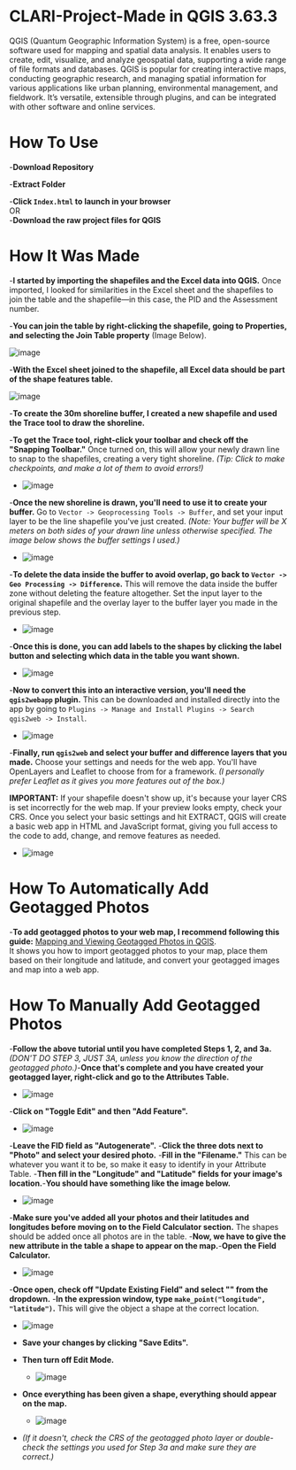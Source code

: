 # CLARI-Project-**Made in QGIS 3.63.3**

QGIS (Quantum Geographic Information System) is a free, open-source software used for mapping and spatial data analysis. It enables users to create, edit, visualize, and analyze geospatial data, supporting a wide range of file formats and databases. QGIS is popular for creating interactive maps, conducting geographic research, and managing spatial information for various applications like urban planning, environmental management, and fieldwork. It’s versatile, extensible through plugins, and can be integrated with other software and online services.

# How To Use
-**Download Repository**

-**Extract Folder**

-**Click `Index.html` to launch in your browser**  
  OR  
-**Download the raw project files for QGIS**

# How It Was Made

-**I started by importing the shapefiles and the Excel data into QGIS.** Once imported, I looked for similarities in the Excel sheet and the shapefiles to join the table and the shapefile—in this case, the PID and the Assessment number.

  -**You can join the table by right-clicking the shapefile, going to Properties, and selecting the Join Table property** (Image Below).

  ![image](https://github.com/user-attachments/assets/082d7a27-6c36-401f-a7ef-19618b52abc5)
  
-**With the Excel sheet joined to the shapefile, all Excel data should be part of the shape features table.**

  ![image](https://github.com/user-attachments/assets/03026daa-3f06-464a-973a-667efd6eb2ef)

-**To create the 30m shoreline buffer, I created a new shapefile and used the Trace tool to draw the shoreline.**  

-**To get the Trace tool, right-click your toolbar and check off the "Snapping Toolbar."** Once turned on, this will allow your newly drawn line to snap to the shapefiles, creating a very tight shoreline. *(Tip: Click to make checkpoints, and make a lot of them to avoid errors!)*  

- ![image](https://github.com/user-attachments/assets/741f6a5f-2a94-46ba-a79f-aac628b63108)
  
-**Once the new shoreline is drawn, you'll need to use it to create your buffer.** Go to `Vector -> Geoprocessing Tools -> Buffer`, and set your input layer to be the line shapefile you've just created. 
*(Note: Your buffer will be X meters on both sides of your drawn line unless otherwise specified. The image below shows the buffer settings I used.)*  

- ![image](https://github.com/user-attachments/assets/38e60855-9be0-4bbf-8430-d561c552f13e)
  
-**To delete the data inside the buffer to avoid overlap, go back to `Vector -> Geo Processing -> Difference`.** This will remove the data inside the buffer zone without deleting the feature altogether. Set the input layer to the original shapefile and the overlay layer to the buffer layer you made in the previous step.
  - ![image](https://github.com/user-attachments/assets/010c9ba8-dccf-49b9-921b-ae173e75fd98)
  
-**Once this is done, you can add labels to the shapes by clicking the label button and selecting which data in the table you want shown.**  
- ![image](https://github.com/user-attachments/assets/47819c58-fe8a-40a8-9fdd-752426643a11)
  
-**Now to convert this into an interactive version, you'll need the `qgis2webapp` plugin.** This can be downloaded and installed directly into the app by going to `Plugins -> Manage and Install Plugins -> Search qgis2web -> Install`.
  - ![image](https://github.com/user-attachments/assets/0a0ae60d-344c-4df5-9b0a-17bf0e56d07a)
  
-**Finally, run `qgis2web` and select your buffer and difference layers that you made.** Choose your settings and needs for the web app. You'll have OpenLayers and Leaflet to choose from for a framework. *(I personally prefer Leaflet as it gives you more features out of the box.)*

**IMPORTANT:** If your shapefile doesn't show up, it's because your layer CRS is set incorrectly for the web map. If your preview looks empty, check your CRS. Once you select your basic settings and hit EXTRACT, QGIS will create a basic web app in HTML and JavaScript format, giving you full access to the code to add, change, and remove features as needed.
  - ![image](https://github.com/user-attachments/assets/ff65e9c3-3384-4fdc-ab0f-c93685eb5b3e)

# How To Automatically Add Geotagged Photos
-**To add geotagged photos to your web map, I recommend following this guide:** 
[Mapping and Viewing Geotagged Photos in QGIS](https://opengislab.com/blog/2020/8/23/mapping-and-viewing-geotagged-photos-in-qgis).  
  It shows you how to import geotagged photos to your map, place them based on their longitude and latitude, and convert your geotagged images and map into a web app.

# How To Manually Add Geotagged Photos
-**Follow the above tutorial until you have completed Steps 1, 2, and 3a.***(DON'T DO STEP 3, JUST 3A, unless you know the direction of the geotagged photo.)*-**Once that's complete and you have created your geotagged layer, right-click and go to the Attributes Table.**  
- ![image](https://github.com/user-attachments/assets/f05bc69d-7bc4-44b1-a745-07cc5144890b)
  
-**Click on "Toggle Edit" and then "Add Feature".**  
- ![image](https://github.com/user-attachments/assets/76a95bed-6d4f-4527-8ce3-0f696eb5f6c8)
  
-**Leave the FID field as "Autogenerate".**
-**Click the three dots next to "Photo" and select your desired photo.**
-**Fill in the "Filename."** This can be whatever you want it to be, so make it easy to identify in your Attribute Table.
-**Then fill in the "Longitude" and "Latitude" fields for your image's location.**-**You should have something like the image below.**  
- ![image](https://github.com/user-attachments/assets/bd60f1bf-0284-459c-868b-055084936361)
  
-**Make sure you've added all your photos and their latitudes and longitudes before moving on to the Field Calculator section.** The shapes should be added once all photos are in the table.
-**Now, we have to give the new attribute in the table a shape to appear on the map.**-**Open the Field Calculator.**  
- ![image](https://github.com/user-attachments/assets/334e1c4d-dc00-42ee-b33c-4cd016e11418)
  
-**Once open, check off "Update Existing Field" and select "<geometry>" from the dropdown.**
-**In the expression window, type `make_point("longitude", "latitude")`.** This will give the object a shape at the correct location.
  - ![image](https://github.com/user-attachments/assets/7ff65f64-3fd3-42c0-afa0-263b8f0d7632)
  
- **Save your changes by clicking "Save Edits".**
- **Then turn off Edit Mode.**
  - ![image](https://github.com/user-attachments/assets/0c4c1f9e-903f-4819-945f-a68850ae403d)
  
- **Once everything has been given a shape, everything should appear on the map.**
  - ![image](https://github.com/user-attachments/assets/6b978f98-34d7-4922-a110-2430627d53b5)

- *(If it doesn't, check the CRS of the geotagged photo layer or double-check the settings you used for Step 3a and make sure they are correct.)*
